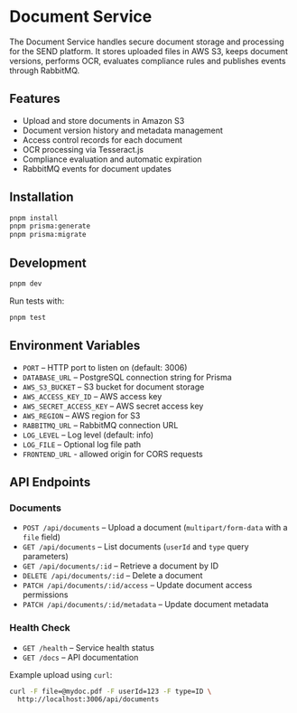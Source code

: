# Document Service

The Document Service handles secure document storage and processing for the SEND platform. It stores uploaded files in AWS S3, keeps document versions, performs OCR, evaluates compliance rules and publishes events through RabbitMQ.

## Features

- Upload and store documents in Amazon S3
- Document version history and metadata management
- Access control records for each document
- OCR processing via Tesseract.js
- Compliance evaluation and automatic expiration
- RabbitMQ events for document updates

## Installation

```bash
pnpm install
pnpm prisma:generate
pnpm prisma:migrate
```

## Development

```bash
pnpm dev
```

Run tests with:

```bash
pnpm test
```

## Environment Variables

- `PORT` – HTTP port to listen on (default: 3006)
- `DATABASE_URL` – PostgreSQL connection string for Prisma
- `AWS_S3_BUCKET` – S3 bucket for document storage
- `AWS_ACCESS_KEY_ID` – AWS access key
- `AWS_SECRET_ACCESS_KEY` – AWS secret access key
- `AWS_REGION` – AWS region for S3
- `RABBITMQ_URL` – RabbitMQ connection URL
- `LOG_LEVEL` – Log level (default: info)
- `LOG_FILE` – Optional log file path
- `FRONTEND_URL` - allowed origin for CORS requests

## API Endpoints

### Documents

- `POST /api/documents` – Upload a document (`multipart/form-data` with a `file` field)
- `GET /api/documents` – List documents (`userId` and `type` query parameters)
- `GET /api/documents/:id` – Retrieve a document by ID
- `DELETE /api/documents/:id` – Delete a document
- `PATCH /api/documents/:id/access` – Update document access permissions
- `PATCH /api/documents/:id/metadata` – Update document metadata

### Health Check

- `GET /health` – Service health status
- `GET /docs` – API documentation

Example upload using `curl`:

```bash
curl -F file=@mydoc.pdf -F userId=123 -F type=ID \ 
  http://localhost:3006/api/documents
```

